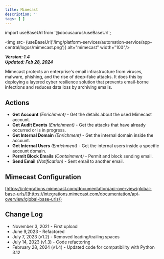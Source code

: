 ```yaml
---
title: Mimecast
description: ''
tags: [ ]
---
```


import useBaseUrl from '@docusaurus/useBaseUrl';

<img src={useBaseUrl('/img/platform-services/automation-service/app-central/logos/mimecast.png')} alt="mimecast" width="100"/>

***Version: 1.4  
Updated: Feb 28, 2024***

Mimecast protects an enterprise's email infrastructure from viruses, malware, phishing, and the rise of deep-fake attacks. It does this by deploying a layered cyber resilience solution that prevents email-borne infections and reduces data loss by archiving emails.

## Actions

* **Get Account** *(Enrichment)* - Get the details about the used Mimecast account.
* **Get Audit Events** *(Enrichment)* - Get the attacks that have already occurred or is in progress.
* **Get Internal Domain** *(Enrichment)* - Get the internal domain inside the account.
* **Get Internal Users** *(Enrichment)* - Get the internal users inside a specific account domain.
* **Permit Block Emails** *(Containment)* - Permit and block sending email.
* **Send Email** *(Notification)* - Sent email to another email.

## Mimecast Configuration

[https://integrations.mimecast.com/documentation/api-overview/global-base-urls/](https://integrations.mimecast.com/documentation/api-overview/global-base-urls/)

## Change Log

* November 3, 2021 - First upload
* June 9,2023 - Refactored
* July 7, 2023 (v1.2) - Removed leading/trailing spaces
* July 14, 2023 (v1.3) - Code refactoring
* February 28, 2024 (v1.4) - Updated code for compatibility with Python 3.12
